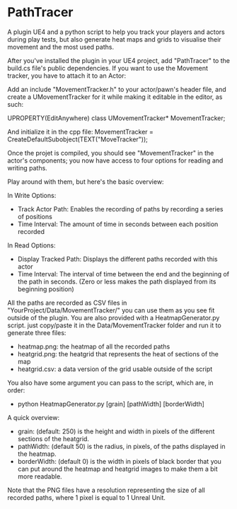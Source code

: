 # PathTracer
A plugin UE4 and a python script to help you track your players and actors during play tests, but also generate heat maps and grids to visualise their movement and the most used paths.

After you've installed the plugin in your UE4 project, add "PathTracer" to the build.cs file's public dependencies.
If you want to use the Movement tracker, you have to attach it to an Actor:

Add an include "MovementTracker.h" to your actor/pawn's header file, and create a UMovementTracker for it while making it editable in the editor, as such:

UPROPERTY(EditAnywhere)
	class UMovementTracker* MovementTracker;

And initialize it in the cpp file:
MovementTracker = CreateDefaultSubobject<UMovementTracker>(TEXT("MoveTracker"));

Once the projet is compiled, you should see "MovementTracker" in the actor's components; you now have access to four options for reading and writing paths.

Play around with them, but here's the basic overview:

In Write Options:
* Track Actor Path: Enables the recording of paths by recording a series of positions
* Time Interval: The amount of time in seconds between each position recorded

In Read Options:
* Display Tracked Path: Displays the different paths recorded with this actor
* Time Interval: The interval of time between the end and the beginning of the path in seconds. (Zero or less makes the path displayed from its beginning position)

All the paths are recorded as CSV files in "YourProject/Data/MovementTracker/" you can use them as you see fit outside of the plugin.
You are also provided with a HeatmapGenerator.py script. just copy/paste it in the Data/MovementTracker folder and run it to generate three files:

* heatmap.png: the heatmap of all the recorded paths
* heatgrid.png: the heatgrid that represents the heat of sections of the map
* heatgrid.csv: a data version of the grid usable outside of the script

You also have some argument you can pass to the script, which are, in order:
* python HeatmapGenerator.py [grain] [pathWidth] [borderWidth]

A quick overview:
* grain: (default: 250) is the height and width in pixels of the different sections of the heatgrid.
* pathWidth: (default 50) is the radius, in pixels, of the paths displayed in the heatmap.
* borderWidth: (default 0) is the width in pixels of black border that you can put around the heatmap and heatgrid images to make them a bit more readable.

Note that the PNG files have a resolution representing the size of all recorded paths, where 1 pixel is equal to 1 Unreal Unit.
